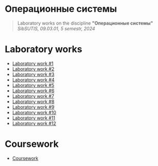 # Операционные системы 

> Laboratory works on the discipline **"Операционные системы"**   
> *SibSUTIS, 09.03.01, 5 semestr, 2024*  

# Laboratory works
* [Laboratory work #1](lab1/)
* [Laboratory work #2](lab2/)
* [Laboratory work #3](lab3/)
* [Laboratory work #4](lab4/)
* [Laboratory work #5](lab5/)
* [Laboratory work #6](lab6/)
* [Laboratory work #7](lab7/)
* [Laboratory work #8](lab8/)
* [Laboratory work #9](lab9/)
* [Laboratory work #10](lab10/)
* [Laboratory work #11](lab11/)
* [Laboratory work #12](lab12/)

# Coursework
* [Coursework](coursework/)
